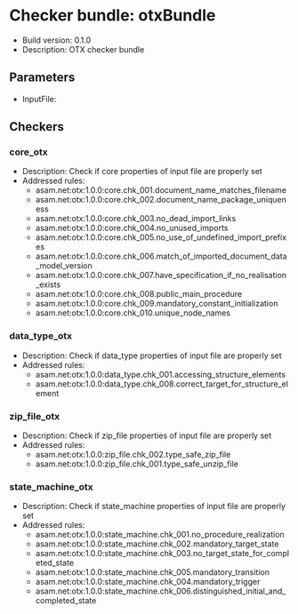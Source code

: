 # Checker bundle: otxBundle

* Build version:  0.1.0
* Description:    OTX checker bundle

## Parameters

* InputFile: 

## Checkers

### core_otx

* Description: Check if core properties of input file are properly set
* Addressed rules:
  * asam.net:otx:1.0.0:core.chk_001.document_name_matches_filename
  * asam.net:otx:1.0.0:core.chk_002.document_name_package_uniqueness
  * asam.net:otx:1.0.0:core.chk_003.no_dead_import_links
  * asam.net:otx:1.0.0:core.chk_004.no_unused_imports
  * asam.net:otx:1.0.0:core.chk_005.no_use_of_undefined_import_prefixes
  * asam.net:otx:1.0.0:core.chk_006.match_of_imported_document_data_model_version
  * asam.net:otx:1.0.0:core.chk_007.have_specification_if_no_realisation_exists
  * asam.net:otx:1.0.0:core.chk_008.public_main_procedure
  * asam.net:otx:1.0.0:core.chk_009.mandatory_constant_initialization
  * asam.net:otx:1.0.0:core.chk_010.unique_node_names

### data_type_otx

* Description: Check if data_type properties of input file are properly set
* Addressed rules:
  * asam.net:otx:1.0.0:data_type.chk_001.accessing_structure_elements
  * asam.net:otx:1.0.0:data_type.chk_008.correct_target_for_structure_element

### zip_file_otx

* Description: Check if zip_file properties of input file are properly set
* Addressed rules:
  * asam.net:otx:1.0.0:zip_file.chk_002.type_safe_zip_file
  * asam.net:otx:1.0.0:zip_file.chk_001.type_safe_unzip_file

### state_machine_otx

* Description: Check if state_machine properties of input file are properly set
* Addressed rules:
  * asam.net:otx:1.0.0:state_machine.chk_001.no_procedure_realization
  * asam.net:otx:1.0.0:state_machine.chk_002.mandatory_target_state
  * asam.net:otx:1.0.0:state_machine.chk_003.no_target_state_for_completed_state
  * asam.net:otx:1.0.0:state_machine.chk_005.mandatory_transition
  * asam.net:otx:1.0.0:state_machine.chk_004.mandatory_trigger
  * asam.net:otx:1.0.0:state_machine.chk_006.distinguished_initial_and_completed_state
